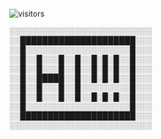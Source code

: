 
![visitors](https://vbr.nathanchung.dev/badge?page_id=Bojjiiii.Bojjiiiii&color=00cf00)      

░░░░░░░░░░░░░░░░░░░░░░░░░░  
░░█████████████████████░░░  
░░█░░░░░░░░░░░░░░░░░░░█░░░  
░░█░░█░░░█░░█░░█░█░█░░█░░░  
░░█░░█░░░█░░█░░█░█░█░░█░░░  
░░█░░█████░░█░░█░█░█░░█░░░  
░░█░░█░░░█░░█░░░░░░░░░█░░░  
░░█░░█░░░█░░█░░█░█░█░░█░░░  
░░█░░░░░░░░░░░░░░░░░░░█░░░  
░░█████████████████████░░░  
░░░░░░░░░░░░░░░░░░░░░░░░░░  
